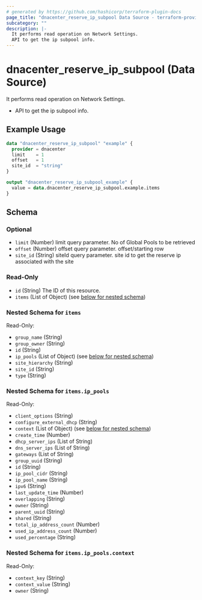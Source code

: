 ```yaml
---
# generated by https://github.com/hashicorp/terraform-plugin-docs
page_title: "dnacenter_reserve_ip_subpool Data Source - terraform-provider-dnacenter"
subcategory: ""
description: |-
  It performs read operation on Network Settings.
  API to get the ip subpool info.
---
```


# dnacenter_reserve_ip_subpool (Data Source)

It performs read operation on Network Settings.

- API to get the ip subpool info.

## Example Usage

```terraform
data "dnacenter_reserve_ip_subpool" "example" {
  provider = dnacenter
  limit    = 1
  offset   = 1
  site_id  = "string"
}

output "dnacenter_reserve_ip_subpool_example" {
  value = data.dnacenter_reserve_ip_subpool.example.items
}
```

<!-- schema generated by tfplugindocs -->
## Schema

### Optional

- `limit` (Number) limit query parameter. No of Global Pools to be retrieved
- `offset` (Number) offset query parameter. offset/starting row
- `site_id` (String) siteId query parameter. site id to get the reserve ip associated with the site

### Read-Only

- `id` (String) The ID of this resource.
- `items` (List of Object) (see [below for nested schema](#nestedatt--items))

<a id="nestedatt--items"></a>
### Nested Schema for `items`

Read-Only:

- `group_name` (String)
- `group_owner` (String)
- `id` (String)
- `ip_pools` (List of Object) (see [below for nested schema](#nestedobjatt--items--ip_pools))
- `site_hierarchy` (String)
- `site_id` (String)
- `type` (String)

<a id="nestedobjatt--items--ip_pools"></a>
### Nested Schema for `items.ip_pools`

Read-Only:

- `client_options` (String)
- `configure_external_dhcp` (String)
- `context` (List of Object) (see [below for nested schema](#nestedobjatt--items--ip_pools--context))
- `create_time` (Number)
- `dhcp_server_ips` (List of String)
- `dns_server_ips` (List of String)
- `gateways` (List of String)
- `group_uuid` (String)
- `id` (String)
- `ip_pool_cidr` (String)
- `ip_pool_name` (String)
- `ipv6` (String)
- `last_update_time` (Number)
- `overlapping` (String)
- `owner` (String)
- `parent_uuid` (String)
- `shared` (String)
- `total_ip_address_count` (Number)
- `used_ip_address_count` (Number)
- `used_percentage` (String)

<a id="nestedobjatt--items--ip_pools--context"></a>
### Nested Schema for `items.ip_pools.context`

Read-Only:

- `context_key` (String)
- `context_value` (String)
- `owner` (String)


